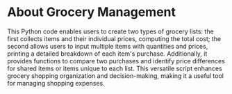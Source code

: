<h1>About Grocery Management</h1>

This Python code enables users to create two types of grocery lists: the first collects items and their individual prices, computing the total cost; the second allows users to input multiple items with quantities and prices, printing a detailed breakdown of each item's purchase. Additionally, it provides functions to compare two purchases and identify price differences for shared items or items unique to each list. This versatile script enhances grocery shopping organization and decision-making, making it a useful tool for managing shopping expenses.
